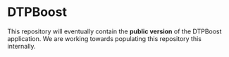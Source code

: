 # DTPBoost

This repository will eventually contain the **public version** of the DTPBoost application. We are working towards populating this repository this internally.
